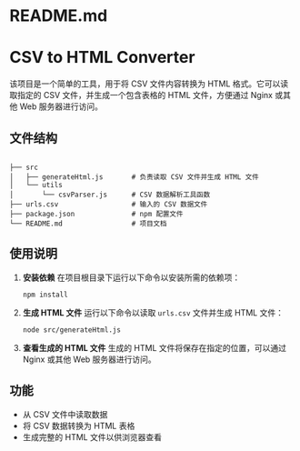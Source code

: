# README.md

# CSV to HTML Converter

该项目是一个简单的工具，用于将 CSV 文件内容转换为 HTML 格式。它可以读取指定的 CSV 文件，并生成一个包含表格的 HTML 文件，方便通过 Nginx 或其他 Web 服务器进行访问。

## 文件结构

```

├── src
│   ├── generateHtml.js       # 负责读取 CSV 文件并生成 HTML 文件
│   └── utils
│       └── csvParser.js      # CSV 数据解析工具函数
├── urls.csv                  # 输入的 CSV 数据文件
├── package.json              # npm 配置文件
└── README.md                 # 项目文档
```

## 使用说明

1. **安装依赖**
   在项目根目录下运行以下命令以安装所需的依赖项：
   ```
   npm install
   ```

2. **生成 HTML 文件**
   运行以下命令以读取 `urls.csv` 文件并生成 HTML 文件：
   ```
   node src/generateHtml.js
   ```

3. **查看生成的 HTML 文件**
   生成的 HTML 文件将保存在指定的位置，可以通过 Nginx 或其他 Web 服务器进行访问。

## 功能

- 从 CSV 文件中读取数据
- 将 CSV 数据转换为 HTML 表格
- 生成完整的 HTML 文件以供浏览器查看

